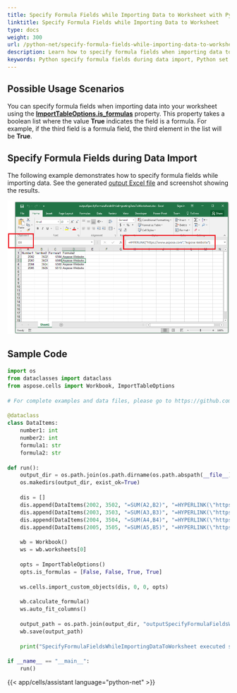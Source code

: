 ```yaml
---
title: Specify Formula Fields while Importing Data to Worksheet with Python via .NET
linktitle: Specify Formula Fields while Importing Data to Worksheet
type: docs
weight: 300
url: /python-net/specify-formula-fields-while-importing-data-to-worksheet/
description: Learn how to specify formula fields when importing data to worksheets using Aspose.Cells for Python via .NET API.
keywords: Python specify formula fields during data import, Python set formula columns when importing data, Aspose.Cells Python formula import
---
```


## **Possible Usage Scenarios**

You can specify formula fields when importing data into your worksheet using the [**ImportTableOptions.is_formulas**](https://reference.aspose.com/cells/python-net/aspose.cells/importtableoptions/is_formulas/) property. This property takes a boolean list where the value **True** indicates the field is a formula. For example, if the third field is a formula field, the third element in the list will be **True**.

## **Specify Formula Fields during Data Import**

The following example demonstrates how to specify formula fields while importing data. See the generated [output Excel file](61767838.xlsx) and screenshot showing the results.

![todo:image_alt_text](specify-formula-fields-while-importing-data-to-worksheet_1.png)

## **Sample Code**

```python
import os
from dataclasses import dataclass
from aspose.cells import Workbook, ImportTableOptions

# For complete examples and data files, please go to https://github.com/aspose-cells/Aspose.Cells-for-.NET

@dataclass
class DataItems:
    number1: int
    number2: int
    formula1: str
    formula2: str

def run():
    output_dir = os.path.join(os.path.dirname(os.path.abspath(__file__)), "output")
    os.makedirs(output_dir, exist_ok=True)

    dis = []
    dis.append(DataItems(2002, 3502, "=SUM(A2,B2)", "=HYPERLINK(\"https://www.aspose.com\",\"Aspose Website\")"))
    dis.append(DataItems(2003, 3503, "=SUM(A3,B3)", "=HYPERLINK(\"https://www.aspose.com\",\"Aspose Website\")"))
    dis.append(DataItems(2004, 3504, "=SUM(A4,B4)", "=HYPERLINK(\"https://www.aspose.com\",\"Aspose Website\")"))
    dis.append(DataItems(2005, 3505, "=SUM(A5,B5)", "=HYPERLINK(\"https://www.aspose.com\",\"Aspose Website\")"))

    wb = Workbook()
    ws = wb.worksheets[0]

    opts = ImportTableOptions()
    opts.is_formulas = [False, False, True, True]

    ws.cells.import_custom_objects(dis, 0, 0, opts)

    wb.calculate_formula()
    ws.auto_fit_columns()

    output_path = os.path.join(output_dir, "outputSpecifyFormulaFieldsWhileImportingDataToWorksheet.xlsx")
    wb.save(output_path)

    print("SpecifyFormulaFieldsWhileImportingDataToWorksheet executed successfully.")

if __name__ == "__main__":
    run()
```
{{< app/cells/assistant language="python-net" >}}
